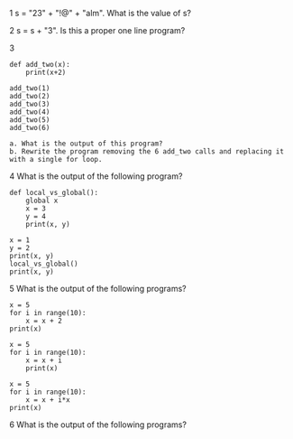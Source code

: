 1 s = "23" + "!@" + "alm". What is the value of s?

2 s = s + "3". Is this a proper one line program?

3
```
def add_two(x):
    print(x+2)

add_two(1)
add_two(2)
add_two(3)
add_two(4)
add_two(5)
add_two(6)
```
    a. What is the output of this program?
    b. Rewrite the program removing the 6 add_two calls and replacing it with a single for loop.

4 What is the output of the following program?
```
def local_vs_global():
    global x
    x = 3
    y = 4
    print(x, y) 
    
x = 1
y = 2
print(x, y)
local_vs_global()
print(x, y)
```

5 What is the output of the following programs?
```
x = 5
for i in range(10):
    x = x + 2
print(x)
```
```
x = 5
for i in range(10):
    x = x + i
    print(x)
```
```
x = 5
for i in range(10):
    x = x + i*x
print(x)
```

6 What is the output of the following programs?
